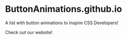 # ButtonAnimations.github.io
A list with button animations to inspire CSS Developers!

Check out our website!
